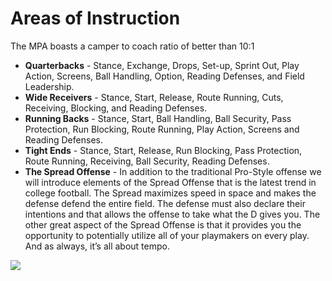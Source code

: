 Areas of Instruction
====================

The MPA boasts a camper to coach ratio of better than 10:1

* **Quarterbacks** - Stance, Exchange, Drops, Set-up, Sprint Out, Play
Action, Screens, Ball Handling, Option, Reading Defenses, and Field
Leadership.
* **Wide Receivers** - Stance, Start, Release, Route Running, Cuts,
Receiving, Blocking, and Reading Defenses.
* **Running Backs** - Stance, Start, Ball Handling, Ball Security,
Pass Protection, Run Blocking, Route Running, Play Action, Screens
and Reading Defenses.
* **Tight Ends** - Stance, Start, Release, Run Blocking, Pass
Protection, Route Running, Receiving, Ball Security, Reading
Defenses.
* **The Spread Offense** - In addition to the traditional Pro-Style
offense we will introduce elements of the Spread Offense that is the
latest trend in college football. The Spread maximizes speed in
space and makes the defense defend the entire field. The defense
must also declare their intentions and that allows the offense to
take what the D gives you. The other great aspect of the Spread
Offense is that it provides you the opportunity to potentially
utilize all of your playmakers on every play. And as always, it’s
all about tempo.

<img src="/images/areas-of-instruction.jpg" class="img-responsive img-thumbnail">
